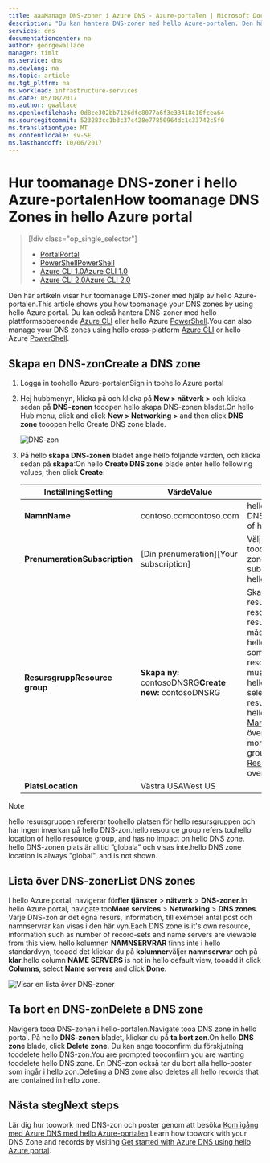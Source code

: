 ```yaml
---
title: aaaManage DNS-zoner i Azure DNS - Azure-portalen | Microsoft Docs
description: "Du kan hantera DNS-zoner med hello Azure-portalen. Den här artikeln beskriver hur tooupdate, ta bort och skapa DNS-zoner på Azure DNS"
services: dns
documentationcenter: na
author: georgewallace
manager: timlt
ms.service: dns
ms.devlang: na
ms.topic: article
ms.tgt_pltfrm: na
ms.workload: infrastructure-services
ms.date: 05/18/2017
ms.author: gwallace
ms.openlocfilehash: 0d8ce302bb7126dfe8077a6f3e33418e16fcea64
ms.sourcegitcommit: 523283cc1b3c37c428e77850964dc1c33742c5f0
ms.translationtype: MT
ms.contentlocale: sv-SE
ms.lasthandoff: 10/06/2017
---
```

# <a name="how-toomanage-dns-zones-in-hello-azure-portal"></a><span data-ttu-id="bcc35-104">Hur toomanage DNS-zoner i hello Azure-portalen</span><span class="sxs-lookup"><span data-stu-id="bcc35-104">How toomanage DNS Zones in hello Azure portal</span></span>

> [!div class="op_single_selector"]
> * [<span data-ttu-id="bcc35-105">Portal</span><span class="sxs-lookup"><span data-stu-id="bcc35-105">Portal</span></span>](dns-operations-dnszones-portal.md)
> * [<span data-ttu-id="bcc35-106">PowerShell</span><span class="sxs-lookup"><span data-stu-id="bcc35-106">PowerShell</span></span>](dns-operations-dnszones.md)
> * [<span data-ttu-id="bcc35-107">Azure CLI 1.0</span><span class="sxs-lookup"><span data-stu-id="bcc35-107">Azure CLI 1.0</span></span>](dns-operations-dnszones-cli-nodejs.md)
> * [<span data-ttu-id="bcc35-108">Azure CLI 2.0</span><span class="sxs-lookup"><span data-stu-id="bcc35-108">Azure CLI 2.0</span></span>](dns-operations-dnszones-cli.md)

<span data-ttu-id="bcc35-109">Den här artikeln visar hur toomanage DNS-zoner med hjälp av hello Azure-portalen.</span><span class="sxs-lookup"><span data-stu-id="bcc35-109">This article shows you how toomanage your DNS zones by using hello Azure portal.</span></span> <span data-ttu-id="bcc35-110">Du kan också hantera DNS-zoner med hello plattformsoberoende [Azure CLI](dns-operations-dnszones-cli.md) eller hello Azure [PowerShell](dns-operations-dnszones.md).</span><span class="sxs-lookup"><span data-stu-id="bcc35-110">You can also manage your DNS zones using hello cross-platform [Azure CLI](dns-operations-dnszones-cli.md) or hello Azure [PowerShell](dns-operations-dnszones.md).</span></span>

## <a name="create-a-dns-zone"></a><span data-ttu-id="bcc35-111">Skapa en DNS-zon</span><span class="sxs-lookup"><span data-stu-id="bcc35-111">Create a DNS zone</span></span>

1. <span data-ttu-id="bcc35-112">Logga in toohello Azure-portalen</span><span class="sxs-lookup"><span data-stu-id="bcc35-112">Sign in toohello Azure portal</span></span>
2. <span data-ttu-id="bcc35-113">Hej hubbmenyn, klicka på och klicka på **New > nätverk >** och klicka sedan på **DNS-zonen** tooopen hello skapa DNS-zonen bladet.</span><span class="sxs-lookup"><span data-stu-id="bcc35-113">On hello Hub menu, click and click **New > Networking >** and then click **DNS zone** tooopen hello Create DNS zone blade.</span></span>

    ![DNS-zon](./media/dns-operations-dnszones-portal/openzone650.png)

4. <span data-ttu-id="bcc35-115">På hello **skapa DNS-zonen** bladet ange hello följande värden, och klicka sedan på **skapa**:</span><span class="sxs-lookup"><span data-stu-id="bcc35-115">On hello **Create DNS zone** blade enter hello following values, then click **Create**:</span></span>


   | <span data-ttu-id="bcc35-116">**Inställning**</span><span class="sxs-lookup"><span data-stu-id="bcc35-116">**Setting**</span></span> | <span data-ttu-id="bcc35-117">**Värde**</span><span class="sxs-lookup"><span data-stu-id="bcc35-117">**Value**</span></span> | <span data-ttu-id="bcc35-118">**Detaljer**</span><span class="sxs-lookup"><span data-stu-id="bcc35-118">**Details**</span></span> |
   |---|---|---|
   |<span data-ttu-id="bcc35-119">**Namn**</span><span class="sxs-lookup"><span data-stu-id="bcc35-119">**Name**</span></span>|<span data-ttu-id="bcc35-120">contoso.com</span><span class="sxs-lookup"><span data-stu-id="bcc35-120">contoso.com</span></span>|<span data-ttu-id="bcc35-121">hello namnet på hello DNS-zonen</span><span class="sxs-lookup"><span data-stu-id="bcc35-121">hello name of hello DNS zone</span></span>|
   |<span data-ttu-id="bcc35-122">**Prenumeration**</span><span class="sxs-lookup"><span data-stu-id="bcc35-122">**Subscription**</span></span>|<span data-ttu-id="bcc35-123">[Din prenumeration]</span><span class="sxs-lookup"><span data-stu-id="bcc35-123">[Your subscription]</span></span>|<span data-ttu-id="bcc35-124">Välj en prenumeration toocreate hello DNS-zonen i.</span><span class="sxs-lookup"><span data-stu-id="bcc35-124">Select a subscription toocreate hello DNS zone in.</span></span>|
   |<span data-ttu-id="bcc35-125">**Resursgrupp**</span><span class="sxs-lookup"><span data-stu-id="bcc35-125">**Resource group**</span></span>|<span data-ttu-id="bcc35-126">**Skapa ny:** contosoDNSRG</span><span class="sxs-lookup"><span data-stu-id="bcc35-126">**Create new:** contosoDNSRG</span></span>|<span data-ttu-id="bcc35-127">Skapa en resursgrupp.</span><span class="sxs-lookup"><span data-stu-id="bcc35-127">Create a resource group.</span></span> <span data-ttu-id="bcc35-128">hello resursgruppens namn måste vara unikt inom hello-prenumeration som du har valt.</span><span class="sxs-lookup"><span data-stu-id="bcc35-128">hello resource group name must be unique within hello subscription you selected.</span></span> <span data-ttu-id="bcc35-129">Mer om resursgrupper läsa hello toolearn [Resource Manager](../azure-resource-manager/resource-group-overview.md?toc=%2fazure%2fdns%2ftoc.json#resource-groups) översiktsartikel.</span><span class="sxs-lookup"><span data-stu-id="bcc35-129">toolearn more about resource groups, read hello [Resource Manager](../azure-resource-manager/resource-group-overview.md?toc=%2fazure%2fdns%2ftoc.json#resource-groups) overview article.</span></span>|
   |<span data-ttu-id="bcc35-130">**Plats**</span><span class="sxs-lookup"><span data-stu-id="bcc35-130">**Location**</span></span>|<span data-ttu-id="bcc35-131">Västra USA</span><span class="sxs-lookup"><span data-stu-id="bcc35-131">West US</span></span>||

> [!NOTE]
> <span data-ttu-id="bcc35-132">hello resursgruppen refererar toohello platsen för hello resursgruppen och har ingen inverkan på hello DNS-zon.</span><span class="sxs-lookup"><span data-stu-id="bcc35-132">hello resource group refers toohello location of hello resource group, and has no impact on hello DNS zone.</span></span> <span data-ttu-id="bcc35-133">hello DNS-zonen plats är alltid ”globala” och visas inte.</span><span class="sxs-lookup"><span data-stu-id="bcc35-133">hello DNS zone location is always "global", and is not shown.</span></span>

## <a name="list-dns-zones"></a><span data-ttu-id="bcc35-134">Lista över DNS-zoner</span><span class="sxs-lookup"><span data-stu-id="bcc35-134">List DNS zones</span></span>

<span data-ttu-id="bcc35-135">I hello Azure portal, navigerar för**fler tjänster** > **nätverk** > **DNS-zoner**.</span><span class="sxs-lookup"><span data-stu-id="bcc35-135">In hello Azure portal, navigate too**More services** > **Networking** > **DNS zones**.</span></span> <span data-ttu-id="bcc35-136">Varje DNS-zon är det egna resurs, information, till exempel antal post och namnservrar kan visas i den här vyn.</span><span class="sxs-lookup"><span data-stu-id="bcc35-136">Each DNS zone is it's own resource, information such as number of record-sets and name servers are viewable from this view.</span></span> <span data-ttu-id="bcc35-137">hello kolumnen **NAMNSERVRAR** finns inte i hello standardvyn, tooadd det klickar du på **kolumner**väljer **namnservrar** och på **klar**.</span><span class="sxs-lookup"><span data-stu-id="bcc35-137">hello column **NAME SERVERS** is not in hello default view, tooadd it click **Columns**, select **Name servers** and click **Done**.</span></span>

![Visar en lista över DNS-zoner](./media/dns-operations-dnszones-portal/listzones.png)

## <a name="delete-a-dns-zone"></a><span data-ttu-id="bcc35-139">Ta bort en DNS-zon</span><span class="sxs-lookup"><span data-stu-id="bcc35-139">Delete a DNS zone</span></span>

<span data-ttu-id="bcc35-140">Navigera tooa DNS-zonen i hello-portalen.</span><span class="sxs-lookup"><span data-stu-id="bcc35-140">Navigate tooa DNS zone in hello portal.</span></span> <span data-ttu-id="bcc35-141">På hello **DNS-zonen** bladet, klickar du på **ta bort zon**.</span><span class="sxs-lookup"><span data-stu-id="bcc35-141">On hello **DNS zone** blade, click **Delete zone**.</span></span> <span data-ttu-id="bcc35-142">Du kan ange tooconfirm du förskjutning toodelete hello DNS-zon.</span><span class="sxs-lookup"><span data-stu-id="bcc35-142">You are prompted tooconfirm you are wanting toodelete hello DNS zone.</span></span> <span data-ttu-id="bcc35-143">En DNS-zon också tar du bort alla hello-poster som ingår i hello zon.</span><span class="sxs-lookup"><span data-stu-id="bcc35-143">Deleting a DNS zone also deletes all hello records that are contained in hello zone.</span></span>

## <a name="next-steps"></a><span data-ttu-id="bcc35-144">Nästa steg</span><span class="sxs-lookup"><span data-stu-id="bcc35-144">Next steps</span></span>

<span data-ttu-id="bcc35-145">Lär dig hur toowork med DNS-zon och poster genom att besöka [Kom igång med Azure DNS med hello Azure-portalen](dns-getstarted-portal.md).</span><span class="sxs-lookup"><span data-stu-id="bcc35-145">Learn how toowork with your DNS Zone and records by visiting [Get started with Azure DNS using hello Azure portal](dns-getstarted-portal.md).</span></span>
